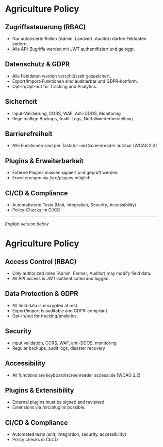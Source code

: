# Agriculture Policy

## Zugriffssteuerung (RBAC)
- Nur autorisierte Rollen (Admin, Landwirt, Auditor) dürfen Felddaten ändern.
- Alle API-Zugriffe werden mit JWT authentifiziert und geloggt.

## Datenschutz & GDPR
- Alle Felddaten werden verschlüsselt gespeichert.
- Export/Import-Funktionen sind auditierbar und GDPR-konform.
- Opt-in/Opt-out für Tracking und Analytics.

## Sicherheit
- Input-Validierung, CORS, WAF, Anti-DDOS, Monitoring
- Regelmäßige Backups, Audit-Logs, Notfallwiederherstellung

## Barrierefreiheit
- Alle Funktionen sind per Tastatur und Screenreader nutzbar (WCAG 2.2)

## Plugins & Erweiterbarkeit
- Externe Plugins müssen signiert und geprüft werden.
- Erweiterungen via /src/plugins möglich.

## CI/CD & Compliance
- Automatisierte Tests (Unit, Integration, Security, Accessibility)
- Policy-Checks im CI/CD

---
*English version below*

# Agriculture Policy

## Access Control (RBAC)
- Only authorized roles (Admin, Farmer, Auditor) may modify field data.
- All API access is JWT-authenticated and logged.

## Data Protection & GDPR
- All field data is encrypted at rest.
- Export/import is auditable and GDPR-compliant.
- Opt-in/out for tracking/analytics.

## Security
- Input validation, CORS, WAF, anti-DDOS, monitoring
- Regular backups, audit logs, disaster recovery

## Accessibility
- All functions are keyboard/screenreader accessible (WCAG 2.2)

## Plugins & Extensibility
- External plugins must be signed and reviewed.
- Extensions via /src/plugins possible.

## CI/CD & Compliance
- Automated tests (unit, integration, security, accessibility)
- Policy checks in CI/CD
